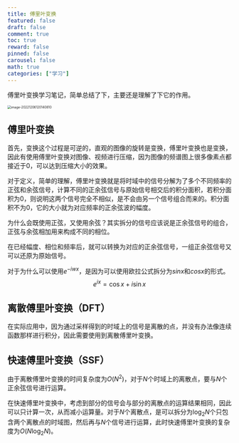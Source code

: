 ```yaml
---
title: 傅里叶变换
featured: false
draft: false
comment: true
toc: true
reward: false
pinned: false
carousel: false
math: true
categories: ["学习"]
---
```


傅里叶变换学习笔记，简单总结了下，主要还是理解了下它的作用。
<!--more-->

<img src="https://img.yulegend.cn/img/image-20221206120140810.png" alt="image-20221206120140810" style="zoom:50%;" />

## 傅里叶变换

首先，变换这个过程是可逆的，直观的图像的旋转是变换，傅里叶变换也是变换，因此有使用傅里叶变换对图像、视频进行压缩，因为图像的频谱图上很多像素点都接近于0，可以达到压缩大小的效果。

对于定义，简单的理解，傅里叶变换就是将时域中的信号分解为了多个不同频率的正弦和余弦信号，计算不同的正余弦信号与原始信号相交后的积分面积，若积分面积为0，则说明这两个信号完全不相似，是不会由另一个信号组合而来的。积分面积不为0，它的大小就为对应频率的正余弦波的幅度。

为什么会既使用正弦，又使用余弦？其实拆分的信号应该说是正余弦信号的组合，正弦与余弦相加用来构成不同的相位。

在已经幅度、相位和频率后，就可以转换为对应的正余弦信号，一组正余弦信号又可以还原为原始信号。

对于为什么可以使用$e^{-iwx}$，是因为可以使用欧拉公式拆分为$sinx$和$cosx$的形式。
$$
e^{ix} = \cos{x} + i\sin{x}
$$


## 离散傅里叶变换（DFT）

在实际应用中，因为通过采样得到的时域上的信号是离散的点，并没有办法像连续函数那样进行积分，因此需要使用到离散傅里叶变换。



## 快速傅里叶变换（SSF）

由于离散傅里叶变换的时间复杂度为$O(N^2)$，对于$N$个时域上的离散点，要与$N$个正余弦信号进行运算。

在快速傅里叶变换中，考虑到部分的信号会与部分的离散点的运算结果相同，因此可以只计算一次，从而减小运算量。对于$N$个离散点，是可以拆分为$\log_{2}{N}$个只包含两个离散点的时域图，然后再与$N$个信号进行运算，此时快速傅里叶变换的复杂度为$O(N\log_{2}{N})$。